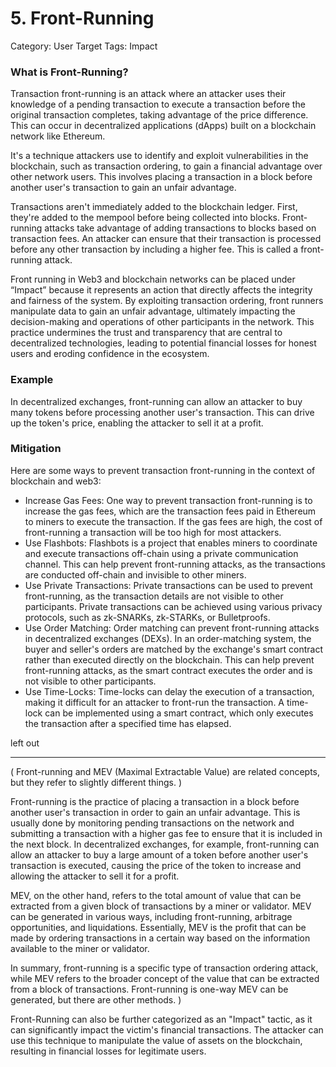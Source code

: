 # 5. Front-Running

Category: User Target
Tags: Impact

### What is Front-Running?

Transaction front-running is an attack where an attacker uses their knowledge of a pending transaction to execute a transaction before the original transaction completes, taking advantage of the price difference. This can occur in decentralized applications (dApps) built on a blockchain network like Ethereum.

It's a technique attackers use to identify and exploit vulnerabilities in the blockchain, such as transaction ordering, to gain a financial advantage over other network users. This involves placing a transaction in a block before another user's transaction to gain an unfair advantage.

Transactions aren't immediately added to the blockchain ledger. First, they're added to the mempool before being collected into blocks. Front-running attacks take advantage of adding transactions to blocks based on transaction fees. An attacker can ensure that their transaction is processed before any other transaction by including a higher fee. This is called a front-running attack.

Front running in Web3 and blockchain networks can be placed under “Impact” because it represents an action that directly affects the integrity and fairness of the system. By exploiting transaction ordering, front runners manipulate data to gain an unfair advantage, ultimately impacting the decision-making and operations of other participants in the network. This practice undermines the trust and transparency that are central to decentralized technologies, leading to potential financial losses for honest users and eroding confidence in the ecosystem. 

### Example

In decentralized exchanges, front-running can allow an attacker to buy many tokens before processing another user's transaction. This can drive up the token's price, enabling the attacker to sell it at a profit.

### Mitigation

Here are some ways to prevent transaction front-running in the context of blockchain and web3:

- Increase Gas Fees: One way to prevent transaction front-running is to increase the gas fees, which are the transaction fees paid in Ethereum to miners to execute the transaction. If the gas fees are high, the cost of front-running a transaction will be too high for most attackers.
- Use Flashbots: Flashbots is a project that enables miners to coordinate and execute transactions off-chain using a private communication channel. This can help prevent front-running attacks, as the transactions are conducted off-chain and invisible to other miners.
- Use Private Transactions: Private transactions can be used to prevent front-running, as the transaction details are not visible to other participants. Private transactions can be achieved using various privacy protocols, such as zk-SNARKs, zk-STARKs, or Bulletproofs.
- Use Order Matching: Order matching can prevent front-running attacks in decentralized exchanges (DEXs). In an order-matching system, the buyer and seller's orders are matched by the exchange's smart contract rather than executed directly on the blockchain. This can help prevent front-running attacks, as the smart contract executes the order and is not visible to other participants.
- Use Time-Locks: Time-locks can delay the execution of a transaction, making it difficult for an attacker to front-run the transaction. A time-lock can be implemented using a smart contract, which only executes the transaction after a specified time has elapsed.

left out

---

( Front-running and MEV (Maximal Extractable Value) are related concepts, but they refer to slightly different things. )

Front-running is the practice of placing a transaction in a block before another user's transaction in order to gain an unfair advantage. This is usually done by monitoring pending transactions on the network and submitting a transaction with a higher gas fee to ensure that it is included in the next block. In decentralized exchanges, for example, front-running can allow an attacker to buy a large amount of a token before another user's transaction is executed, causing the price of the token to increase and allowing the attacker to sell it for a profit. 

MEV, on the other hand, refers to the total amount of value that can be extracted from a given block of transactions by a miner or validator. MEV can be generated in various ways, including front-running, arbitrage opportunities, and liquidations. Essentially, MEV is the profit that can be made by ordering transactions in a certain way based on the information available to the miner or validator.

In summary, front-running is a specific type of transaction ordering attack, while MEV refers to the broader concept of the value that can be extracted from a block of transactions. Front-running is one-way MEV can be generated, but there are other methods. )

Front-Running can also be further categorized as an "Impact" tactic, as it can significantly impact the victim's financial transactions. The attacker can use this technique to manipulate the value of assets on the blockchain, resulting in financial losses for legitimate users.